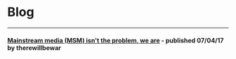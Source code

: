 

# Blog

___

#### [Mainstream media (MSM) isn't the problem, we are](/blog/MSM) - published 07/04/17 by therewillbewar

